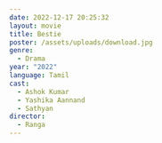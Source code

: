 ```yaml
---
date: 2022-12-17 20:25:32
layout: movie
title: Bestie
poster: /assets/uploads/download.jpg
genre:
  - Drama
year: "2022"
language: Tamil
cast:
  - Ashok Kumar
  - Yashika Aannand
  - Sathyan
director:
  - Ranga
---
```

